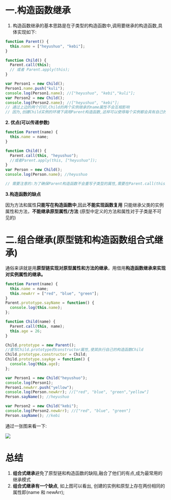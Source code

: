 # 一.构造函数继承

1. 构造函数继承的基本思路是在子类型的构造函数中,调用要继承的构造函数,具体实现如下:

```javascript
function Parent() {
  this.name = ["heyushuo", "kebi"];
}

function Child() {
  Parent.call(this);
  // 或者 Parent.apply(this);
}

var Person1 = new Child();
Person1.name.push("kuli");
console.log(Person1.name); //["heyushuo", "kebi","kuli"];
var Person2 = new Child();
console.log(Person2.name); //["heyushuo", "kebi"];
// 通过上边的两个打印,Child的两个实例继承的name属性不会互相影响
// 因为,创建Child实例的环境下调用Parent构造函数,这样可以使得每个实例都会具有自己的name属性,所以两个不会互相影响
```

**2. 优点(可以传递参数)**

```javascript
function Parent(name) {
  this.name = name;
}

function Child() {
  Parent.call(this, "heyushuo");
  //或者Parent.apply(this, ["heyushuo"]);
}
var Person = new Child();
console.log(Person.name); //heyushuo

// 需要注意的:为了确保Parent构造函数不会重写子类型的属性,需要在Parent.call(this)之后在定义子类型中的属性
```

**3.构造函数的缺点**

因为方法和属性**只能写在构造函数中**,因此**不能实现函数复用** 只能继承父类的实例属性和方法，**不能继承原型属性/方法** (原型中定义的方法和属性对于子类是不可见的)

# 二.组合继承(原型链和构造函数组合式继承)

通俗来讲就是用**原型链实现对原型属性和方法的继承**，用借用**构造函数继承来实现对实例属性的继承。**

```javascript
function Parent(name) {
  this.name = name;
  this.newArr = ["red", "blue", "green"];
}
Parent.prototype.sayName = function() {
  console.log(this.name);
};

function Child(name) {
  Parent.call(this, name);
  this.age = 26;
}

Child.prototype = new Parent();
//重写Child.prototype的constructor属性,使其执行自己的构造函数Child
Child.prototype.constructor = Child;
Child.prototype.sayAge = function() {
  console.log(this.age);
};

var Person1 = new Child("heyushuo");
console.log(Person1);
Person1.newArr.push("yellow");
console.log(Person.newArr); //["red", "blue", "green","yellow"]
Person.sayName(); //heyushuo

var Person2 = new Child("kebi");
console.log(Person2.newArr); //["red", "blue", "green"]
Person.sayName(); //kebi
```

通过一张图来看一下:

![](https://i.loli.net/2019/06/01/5cf25eac069d974235.png)

# 总结

1. **组合式继承**避免了原型链和构造函数的缺陷,融合了他们的有点,成为最常用的继承模式
2. **组合式继承有一个缺点**, 如上图可以看出, 创建的实例和原型上存在两份相同的属性即(name 和 newArr);
